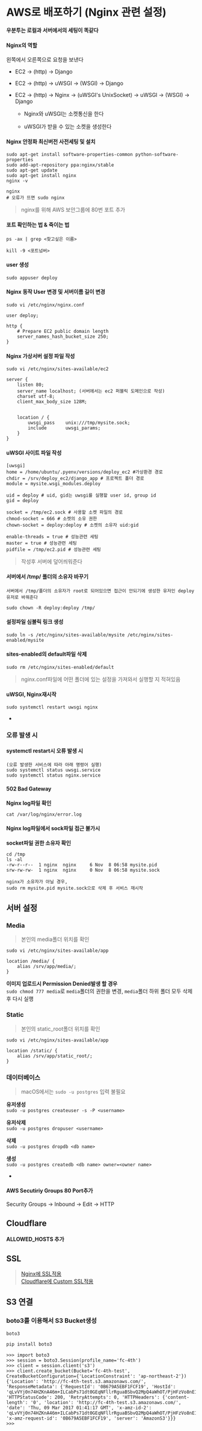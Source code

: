 # AWS로 배포하기 (Nginx 관련 설정)

**우분투는 로컬과 서버에서의 세팅이 똑같다**

#### Nginx의 역할

왼쪽에서 오른쪽으로 요청을 보낸다

- EC2 -> (http) -> Django

- EC2 -> (http) -> uWSGI -> (WSGI) -> Django

- EC2 -> (http) -> Nginx -> (uWSGI's UnixSocket) -> uWSGI -> (WSGI) -> Django

	- Nginx와 uWSGI는 소켓통신을 한다
	
	- uWSGI가 받을 수 있는 소켓을 생성한다


#### Nginx 안정화 최신버전 사전세팅 및 설치

```
sudo apt-get install software-properties-common python-software-properties
sudo add-apt-repository ppa:nginx/stable
sudo apt-get update
sudo apt-get install nginx
nginx -v

nginx
# 오류가 뜨면 sudo nginx
```

> nginx를 위해 AWS 보안그룹에 80번 포트 추가

#### 포트 확인하는 법 & 죽이는 법

```
ps -ax | grep <찾고싶은 이름>

kill -9 <포트넘버>
```

#### user 생성

```
sudo appuser deploy
```

#### Nginx 동작 User 변경 및 서버이름 길이 변경

```
sudo vi /etc/nginx/nginx.conf

user deploy;

http {
	# Prepare EC2 public domain length
	server_names_hash_bucket_size 250;
}
```

#### Nginx 가상서버 설정 파일 작성

```
sudo vi /etc/nginx/sites-available/ec2

server {
    listen 80;
    server_name localhost; (서버에서는 ec2 퍼블릭 도메인으로 작성)
    charset utf-8;
    client_max_body_size 128M;


    location / {
        uwsgi_pass    unix:///tmp/mysite.sock;
        include       uwsgi_params;
    }
}
```

#### uWSGI 사이트 파일 작성

```
[uwsgi]
home = /home/ubuntu/.pyenv/versions/deploy_ec2 #가상환경 경로
chdir = /srv/deploy_ec2/django_app # 프로젝트 폴더 경로
module = mysite.wsgi_modules.deploy

uid = deploy # uid, gid는 uwsgi를 실행할 user id, group id
gid = deploy

socket = /tmp/ec2.sock # 사용할 소켓 파일의 경로
chmod-socket = 666 # 소켓의 소유 권한
chown-socket = deploy:deploy # 소켓의 소유자 uid:gid

enable-threads = true # 성능관련 세팅
master = true # 성능관련 세팅
pidfile = /tmp/ec2.pid # 성능관련 세팅
```

> 작성후 서버에 덮어씌워준다

#### 서버에서 /tmp/ 폴더의 소유자 바꾸기

```
서버에서 /tmp/폴더의 소유자가 root로 되어있으면 접근이 안되기에 생성한 유저인 deploy 유저로 바꿔준다

sudo chown -R deploy:deploy /tmp/
```

#### 설정파일 심볼릭 링크 생성

```
sudo ln -s /etc/nginx/sites-available/mysite /etc/nginx/sites-enabled/mysite
```

#### sites-enabled의 default파일 삭제

```
sudo rm /etc/nginx/sites-enabled/default
```

> nginx.conf파일에 어떤 폴더에 있는 설정을 가져와서 실행할 지 적혀있음


#### uWSGI, Nginx재시작

```
sudo systemctl restart uwsgi nginx
```

-

### 오류 발생 시

#### systemctl restart시 오류 발생 시

```
(오류 발생한 서비스에 따라 아래 명령어 실행)
sudo systemctl status uwsgi.service
sudo systemctl status nginx.service
```

#### 502 Bad Gateway

**Nginx log파일 확인**  
```
cat /var/log/nginx/error.log
```

#### Nginx log파일에서 sock파일 접근 불가시

**socket파일 권한 소유자 확인**

```
cd /tmp
ls -al
-rw-r--r--  1 nginx  nginx     6 Nov  8 06:58 mysite.pid
srw-rw-rw-  1 nginx  nginx     0 Nov  8 06:58 mysite.sock

nginx가 소유자가 아닐 경우, 
sudo rm mysite.pid mysite.sock으로 삭제 후 서비스 재시작
```

## 서버 설정

### Media

> 본인의 media폴더 위치를 확인

`sudo vi /etc/nginx/sites-available/app`

```
location /media/ {
	alias /srv/app/media/;
}
```

**이미지 업로드시 Permission Denied발생 할 경우**  
`sudo chmod 777 media`로 `media`폴더의 권한을 변경, `media`폴더 하위 폴더 모두 삭제 후 다시 실행


### Static

> 본인의 static_root폴더 위치를 확인

`sudo vi /etc/nginx/sites-available/app`

```
location /static/ {
	alias /srv/app/static_root/;
}
```

### 데이터베이스

> macOS에서는 `sudo -u postgres` 입력 불필요

**유저생성**  
`sudo -u postgres createuser -s -P <username>`

**유저삭제**  
`sudo -u postgres dropuser <username>`

**삭제**  
`sudo -u postgres dropdb <db name>`

**생성**  
`sudo -u postgres createdb <db name> owner=<owner name>`

-

#### AWS Secutiriy Groups 80 Port추가

Security Groups -> Inbound -> Edit -> HTTP


## Cloudflare

#### ALLOWED_HOSTS 추가



## SSL

> [Nginx에 SSL적용](https://haandol.wordpress.com/2014/03/12/nginx-ssl-%EC%A0%81%EC%9A%A9%ED%95%98%EA%B8%B0startssl-com%EC%9D%84-%EC%9D%B4%EC%9A%A9%ED%95%98%EC%97%AC/)  
> [Cloudflare에 Custom SSL적용](https://support.cloudflare.com/hc/en-us/articles/200170466-How-do-I-upload-a-custom-SSL-certificate-Business-or-Enterprise-only-)


## S3 연결

### boto3를 이용해서 S3 Bucket생성

`boto3`

```python
pip install boto3
```

```
>>> import boto3
>>> session = boto3.Session(profile_name='fc-4th')
>>> client = session.client('s3')
>>> client.create_bucket(Bucket='fc-4th-test', CreateBucketConfiguration={'LocationConstraint': 'ap-northeast-2'})
{'Location': 'http://fc-4th-test.s3.amazonaws.com/', 'ResponseMetadata': {'RequestId': '0B679A5EBF1FCF19', 'HostId': 'qLvVYj0n74HZKnA46m+ILCabPs71dt0GEqNFllrRguaBSbvQ2MpQ4aWhOT/PjHFzVo8nE1/H4cw=', 'HTTPStatusCode': 200, 'RetryAttempts': 0, 'HTTPHeaders': {'content-length': '0', 'location': 'http://fc-4th-test.s3.amazonaws.com/', 'date': 'Thu, 09 Mar 2017 01:41:17 GMT', 'x-amz-id-2': 'qLvVYj0n74HZKnA46m+ILCabPs71dt0GEqNFllrRguaBSbvQ2MpQ4aWhOT/PjHFzVo8nE1/H4cw=', 'x-amz-request-id': '0B679A5EBF1FCF19', 'server': 'AmazonS3'}}}
>>> 
```